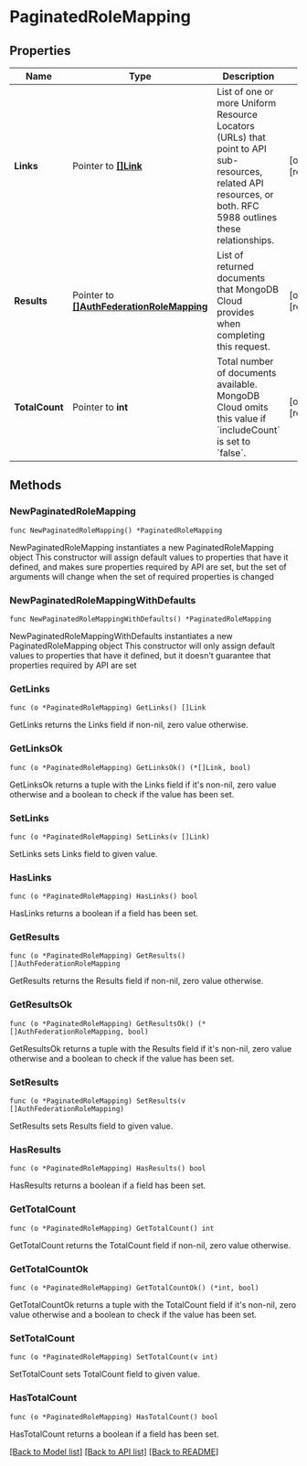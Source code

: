 # PaginatedRoleMapping

## Properties

Name | Type | Description | Notes
------------ | ------------- | ------------- | -------------
**Links** | Pointer to [**[]Link**](Link.md) | List of one or more Uniform Resource Locators (URLs) that point to API sub-resources, related API resources, or both. RFC 5988 outlines these relationships. | [optional] [readonly] 
**Results** | Pointer to [**[]AuthFederationRoleMapping**](AuthFederationRoleMapping.md) | List of returned documents that MongoDB Cloud provides when completing this request. | [optional] [readonly] 
**TotalCount** | Pointer to **int** | Total number of documents available. MongoDB Cloud omits this value if &#x60;includeCount&#x60; is set to &#x60;false&#x60;. | [optional] [readonly] 

## Methods

### NewPaginatedRoleMapping

`func NewPaginatedRoleMapping() *PaginatedRoleMapping`

NewPaginatedRoleMapping instantiates a new PaginatedRoleMapping object
This constructor will assign default values to properties that have it defined,
and makes sure properties required by API are set, but the set of arguments
will change when the set of required properties is changed

### NewPaginatedRoleMappingWithDefaults

`func NewPaginatedRoleMappingWithDefaults() *PaginatedRoleMapping`

NewPaginatedRoleMappingWithDefaults instantiates a new PaginatedRoleMapping object
This constructor will only assign default values to properties that have it defined,
but it doesn't guarantee that properties required by API are set

### GetLinks

`func (o *PaginatedRoleMapping) GetLinks() []Link`

GetLinks returns the Links field if non-nil, zero value otherwise.

### GetLinksOk

`func (o *PaginatedRoleMapping) GetLinksOk() (*[]Link, bool)`

GetLinksOk returns a tuple with the Links field if it's non-nil, zero value otherwise
and a boolean to check if the value has been set.

### SetLinks

`func (o *PaginatedRoleMapping) SetLinks(v []Link)`

SetLinks sets Links field to given value.

### HasLinks

`func (o *PaginatedRoleMapping) HasLinks() bool`

HasLinks returns a boolean if a field has been set.
### GetResults

`func (o *PaginatedRoleMapping) GetResults() []AuthFederationRoleMapping`

GetResults returns the Results field if non-nil, zero value otherwise.

### GetResultsOk

`func (o *PaginatedRoleMapping) GetResultsOk() (*[]AuthFederationRoleMapping, bool)`

GetResultsOk returns a tuple with the Results field if it's non-nil, zero value otherwise
and a boolean to check if the value has been set.

### SetResults

`func (o *PaginatedRoleMapping) SetResults(v []AuthFederationRoleMapping)`

SetResults sets Results field to given value.

### HasResults

`func (o *PaginatedRoleMapping) HasResults() bool`

HasResults returns a boolean if a field has been set.
### GetTotalCount

`func (o *PaginatedRoleMapping) GetTotalCount() int`

GetTotalCount returns the TotalCount field if non-nil, zero value otherwise.

### GetTotalCountOk

`func (o *PaginatedRoleMapping) GetTotalCountOk() (*int, bool)`

GetTotalCountOk returns a tuple with the TotalCount field if it's non-nil, zero value otherwise
and a boolean to check if the value has been set.

### SetTotalCount

`func (o *PaginatedRoleMapping) SetTotalCount(v int)`

SetTotalCount sets TotalCount field to given value.

### HasTotalCount

`func (o *PaginatedRoleMapping) HasTotalCount() bool`

HasTotalCount returns a boolean if a field has been set.

[[Back to Model list]](../README.md#documentation-for-models) [[Back to API list]](../README.md#documentation-for-api-endpoints) [[Back to README]](../README.md)


